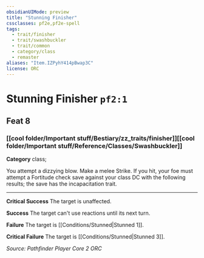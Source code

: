 ```yaml
---
obsidianUIMode: preview
title: "Stunning Finisher"
cssclasses: pf2e,pf2e-spell
tags:
  - trait/finisher
  - trait/swashbuckler
  - trait/common
  - category/class
  - remaster
aliases: "Item.IZPyhY414pBwap3C"
license: ORC
---
```

# Stunning Finisher `pf2:1`
## Feat 8
### [[cool folder/Important stuff/Bestiary/zz_traits/finisher]][[cool folder/Important stuff/Reference/Classes/Swashbuckler]]

**Category** class; 




You attempt a dizzying blow. Make a melee Strike. If you hit, your foe must attempt a Fortitude check save against your class DC with the following results; the save has the incapacitation trait.

* * *

**Critical Success** The target is unaffected.

**Success** The target can't use reactions until its next turn.

**Failure** The target is [[Conditions/Stunned|Stunned 1]].

**Critical Failure** The target is [[Conditions/Stunned|Stunned 3]].

*Source: Pathfinder Player Core 2*
*ORC*
